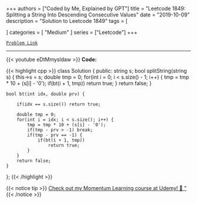 
+++
authors = ["Coded by Me, Explained by GPT"]
title = "Leetcode 1849: Splitting a String Into Descending Consecutive Values"
date = "2019-10-09"
description = "Solution to Leetcode 1849"
tags = [
    
]
categories = [
    "Medium"
]
series = ["Leetcode"]
+++



[`Problem Link`](https://leetcode.com/problems/splitting-a-string-into-descending-consecutive-values/description/)

---
{{< youtube eDtMmysldaw >}}
**Code:**

{{< highlight cpp >}}
class Solution {
public:
    string s;
    bool splitString(string s) {
        this->s = s;
        double tmp = 0;
        for(int i = 0; i < s.size() - 1; i++) {
            tmp = tmp * 10 + (s[i] - '0');
            if(bt(i + 1, tmp)) return true;
        }
        return false;
    }
    
    bool bt(int idx, double prv) {

        if(idx == s.size()) return true;
        
        double tmp = 0;
        for(int i = idx; i < s.size(); i++) {
            tmp = tmp * 10 + (s[i] - '0');
            if(tmp - prv > -1) break;
            if(tmp - prv == -1) {
                if(bt(i + 1, tmp))
                    return true;
            }
        }
        return false;
    }
};
{{< /highlight >}}



{{< notice tip >}}
[Check out my Momentum Learning course at Udemy! 🚀 "](https://www.udemy.com/course/blind-75-the-data-structures-and-algorithms-essentials/)
{{< /notice >}}

